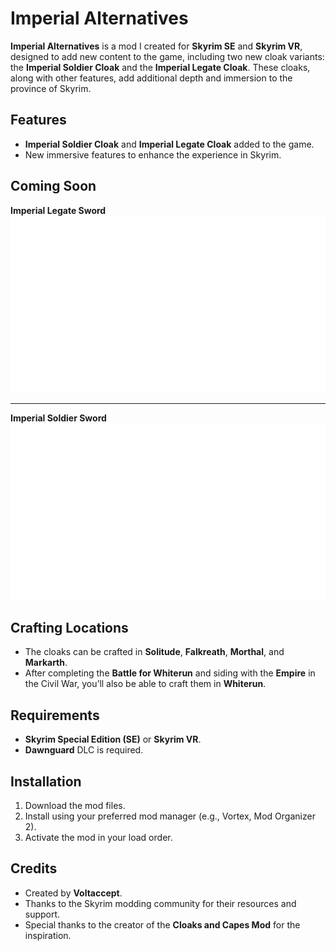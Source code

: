 # Imperial Alternatives

**Imperial Alternatives** is a mod I created for **Skyrim SE** and **Skyrim VR**, designed to add new content to the game, including two new cloak variants: the **Imperial Soldier Cloak** and the **Imperial Legate Cloak**. These cloaks, along with other features, add additional depth and immersion to the province of Skyrim.

## Features

- **Imperial Soldier Cloak** and **Imperial Legate Cloak** added to the game.
- New immersive features to enhance the experience in Skyrim.

## Coming Soon

**Imperial Legate Sword**  
<img src="assets/Sword_ImperialLegate.svg" alt="Coming Soon">

---

**Imperial Soldier Sword**  
<img src="assets/Sword_Imperial.svg" alt="Coming Soon">

## Crafting Locations

- The cloaks can be crafted in **Solitude**, **Falkreath**, **Morthal**, and **Markarth**.
- After completing the **Battle for Whiterun** and siding with the **Empire** in the Civil War, you’ll also be able to craft them in **Whiterun**.

## Requirements

- **Skyrim Special Edition (SE)** or **Skyrim VR**.
- **Dawnguard** DLC is required.

## Installation

1. Download the mod files.
2. Install using your preferred mod manager (e.g., Vortex, Mod Organizer 2).
3. Activate the mod in your load order.

## Credits

- Created by **Voltaccept**.
- Thanks to the Skyrim modding community for their resources and support.
- Special thanks to the creator of the **Cloaks and Capes Mod** for the inspiration.

